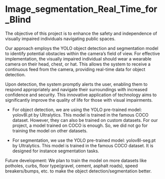 # Image_segmentation_Real_Time_for_Blind

The objective of this project is to enhance the safety and independence of visually impaired individuals navigating public spaces.

Our approach employs the YOLO object detection and segmentation model to identify potential obstacles within the camera’s field of view. For effective implementation, the visually impaired individual should wear a wearable camera on their head, chest, or hat. This allows the system to receive a continuous feed from the camera, providing real-time data for object detection.

Upon detection, the system promptly alerts the user, enabling them to respond appropriately and navigate their surroundings with increased confidence and security. This innovative application of technology aims to significantly improve the quality of life for those with visual impairments.

*  For object detection, we are using the YOLO pre-trained model: yolov8l.pt by Ultralytics. This model is trained in the famous COCO dataset. However, they can also be trained on custom datasets. For our project, a model trained on COCO is enough. So, we did not go for training the model on other datasets.


*  For segmentation, we use the YOLO pre-trained model: yolov8l-seg.pt by Ultralytics. This model is trained in the famous COCO dataset. It is designed for instance segmentation tasks.


Future development:
We plan to train the model on more datasets like potholes, curbs, floor type(gravel, cement, asphalt roads), speed breakers/bumps, etc. to make the object detection/segmentation better.
